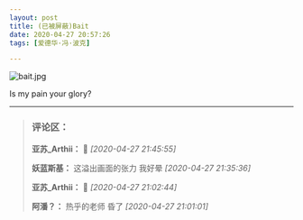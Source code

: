 ```yaml
---
layout: post
title: (已被屏蔽)Bait
date: 2020-04-27 20:57:26
tags: [爱德华·冯·波克]

---
```

![bait.jpg](https://i.loli.net/2020/07/16/MLfn7Isa1pc2ovl.jpg)

Is my pain your glory?



---
> ### 评论区：
>**亚苏_Arthii：** 🎣  *[2020-04-27 21:45:55]*
>
>**妖蓝斯基：** 这溢出画面的张力 我好晕  *[2020-04-27 21:35:36]*
>
>**亚苏_Arthii：** 🧶  *[2020-04-27 21:02:44]*
>
>**阿潘？：** 热乎的老师 昏了  *[2020-04-27 21:01:01]*
>
>
